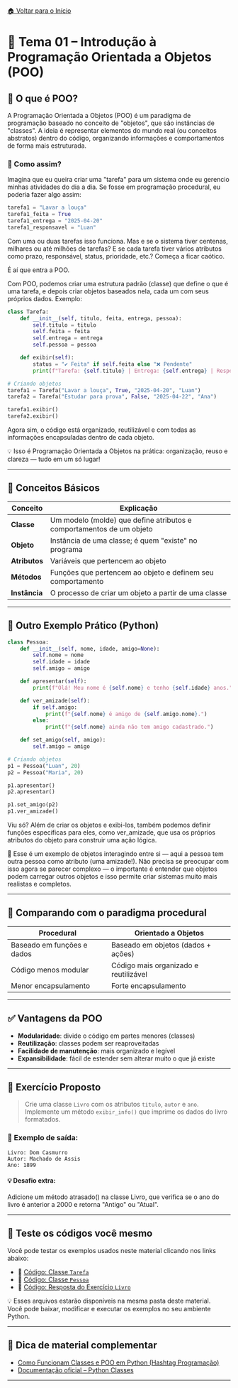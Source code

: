 [🏠 Voltar para o Início](../README.md)

# 📘 Tema 01 – Introdução à Programação Orientada a Objetos (POO)

## 🧠 O que é POO?

A Programação Orientada a Objetos (POO) é um paradigma de programação baseado no conceito de "objetos", que são instâncias de "classes". A ideia é representar elementos do mundo real (ou conceitos abstratos) dentro do código, organizando informações e comportamentos de forma mais estruturada.

### 🤔 Como assim?

Imagina que eu queira criar uma "tarefa" para um sistema onde eu gerencio minhas atividades do dia a dia. Se fosse em programação procedural, eu poderia fazer algo assim:

```python
tarefa1 = "Lavar a louça"
tarefa1_feita = True
tarefa1_entrega = "2025-04-20"
tarefa1_responsavel = "Luan"
```

Com uma ou duas tarefas isso funciona. Mas e se o sistema tiver centenas, milhares ou até milhões de tarefas? E se cada tarefa tiver vários atributos como prazo, responsável, status, prioridade, etc.? Começa a ficar caótico.

É aí que entra a POO.

Com POO, podemos criar uma estrutura padrão (classe) que define o que é uma tarefa, e depois criar objetos baseados nela, cada um com seus próprios dados. Exemplo:

```python
class Tarefa:
    def __init__(self, titulo, feita, entrega, pessoa):
        self.titulo = titulo
        self.feita = feita
        self.entrega = entrega
        self.pessoa = pessoa

    def exibir(self):
        status = "✔️ Feita" if self.feita else "❌ Pendente"
        print(f"Tarefa: {self.titulo} | Entrega: {self.entrega} | Responsável: {self.pessoa} | Status: {status}")

# Criando objetos
tarefa1 = Tarefa("Lavar a louça", True, "2025-04-20", "Luan")
tarefa2 = Tarefa("Estudar para prova", False, "2025-04-22", "Ana")

tarefa1.exibir()
tarefa2.exibir()
```
Agora sim, o código está organizado, reutilizável e com todas as informações encapsuladas dentro de cada objeto.

💡 Isso é Programação Orientada a Objetos na prática:
organização, reuso e clareza — tudo em um só lugar!

---

## 🧱 Conceitos Básicos

| Conceito     | Explicação                                                                 |
|--------------|----------------------------------------------------------------------------|
| **Classe**   | Um modelo (molde) que define atributos e comportamentos de um objeto       |
| **Objeto**   | Instância de uma classe; é quem "existe" no programa                       |
| **Atributos**| Variáveis que pertencem ao objeto                                          |
| **Métodos**  | Funções que pertencem ao objeto e definem seu comportamento               |
| **Instância**| O processo de criar um objeto a partir de uma classe                      |

---

## 🧮 Outro Exemplo Prático (Python)

```python
class Pessoa:
    def __init__(self, nome, idade, amigo=None):
        self.nome = nome
        self.idade = idade
        self.amigo = amigo

    def apresentar(self):
        print(f"Olá! Meu nome é {self.nome} e tenho {self.idade} anos.")

    def ver_amizade(self):
        if self.amigo:
            print(f"{self.nome} é amigo de {self.amigo.nome}.")
        else:
            print(f"{self.nome} ainda não tem amigo cadastrado.")

    def set_amigo(self, amigo):
        self.amigo = amigo

# Criando objetos
p1 = Pessoa("Luan", 20)
p2 = Pessoa("Maria", 20)

p1.apresentar()
p2.apresentar()

p1.set_amigo(p2)
p1.ver_amizade()
```
Viu só? Além de criar os objetos e exibi-los, também podemos definir funções específicas para eles, como ver_amizade, que usa os próprios atributos do objeto para construir uma ação lógica.

🔁 Esse é um exemplo de objetos interagindo entre si — aqui a pessoa tem outra pessoa como atributo (uma amizade!).
Não precisa se preocupar com isso agora se parecer complexo — o importante é entender que objetos podem carregar outros objetos e isso permite criar sistemas muito mais realistas e completos.

---

## 🧩 Comparando com o paradigma procedural

| Procedural                  | Orientado a Objetos                 |
|----------------------------|-------------------------------------|
| Baseado em funções e dados | Baseado em objetos (dados + ações)  |
| Código menos modular       | Código mais organizado e reutilizável |
| Menor encapsulamento       | Forte encapsulamento                |

---

## ✅ Vantagens da POO

- **Modularidade**: divide o código em partes menores (classes)
- **Reutilização**: classes podem ser reaproveitadas
- **Facilidade de manutenção**: mais organizado e legível
- **Expansibilidade**: fácil de estender sem alterar muito o que já existe

---

## 🧪 Exercício Proposto

> Crie uma classe `Livro` com os atributos `titulo`, `autor` e `ano`.  
> Implemente um método `exibir_info()` que imprime os dados do livro formatados.

### 🧠 Exemplo de saída:
```shell
Livro: Dom Casmurro  
Autor: Machado de Assis  
Ano: 1899
```
#### 💡 Desafio extra:
Adicione um método atrasado() na classe Livro, que verifica se o ano do livro é anterior a 2000
e retorna "Antigo" ou "Atual".

---

## 🧪 Teste os códigos você mesmo

Você pode testar os exemplos usados neste material clicando nos links abaixo:

- 📄 [Código: Classe `Tarefa`](./tarefa.py)
- 📄 [Código: Classe `Pessoa`](./pessoa_amizade.py)
- 📄 [Código: Resposta do Exercício `Livro`](./livro_exercicio.py)

💡 Esses arquivos estarão disponíveis na mesma pasta deste material.  
Você pode baixar, modificar e executar os exemplos no seu ambiente Python.

---

## 🔗 Dica de material complementar

- [Como Funcionam Classes e POO em Python (Hashtag Programação)](https://www.youtube.com/watch?v=97A_Cyyh-eU)
- [Documentação oficial – Python Classes](https://docs.python.org/3/tutorial/classes.html)

---
